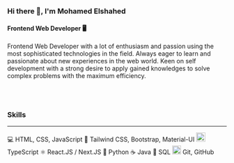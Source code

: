 ### Hi there 👋, I'm Mohamed Elshahed
#### Frontend Web Developer 🖥

Frontend Web Developer with a lot of enthusiasm and passion using the 
most sophisticated technologies in the field. Always eager to learn and 
passionate about new experiences in the web world. Keen on self
development with a strong desire to apply gained knowledges to solve 
complex problems with the maximum efficiency.

<br />
<br />


### Skills
***

💻 HTML, CSS, JavaScript
💨 Tailwind CSS, Bootstrap, Material-UI
<img height="21" src="https://user-images.githubusercontent.com/25181517/183890598-19a0ac2d-e88a-4005-a8df-1ee36782fde1.png"> TypeScript
⚛ React.JS / Next.JS
🐍 Python
☕ Java
💾 SQL
<img height="20" src="https://user-images.githubusercontent.com/25181517/192108372-f71d70ac-7ae6-4c0d-8395-51d8870c2ef0.png"> Git, GitHub

